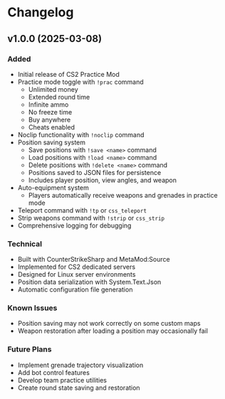 # Changelog

## v1.0.0 (2025-03-08)

### Added
- Initial release of CS2 Practice Mod
- Practice mode toggle with `!prac` command
  - Unlimited money
  - Extended round time
  - Infinite ammo
  - No freeze time
  - Buy anywhere
  - Cheats enabled
- Noclip functionality with `!noclip` command
- Position saving system
  - Save positions with `!save <name>` command
  - Load positions with `!load <name>` command
  - Delete positions with `!delete <name>` command
  - Positions saved to JSON files for persistence
  - Includes player position, view angles, and weapon
- Auto-equipment system
  - Players automatically receive weapons and grenades in practice mode
- Teleport command with `!tp` or `css_teleport`
- Strip weapons command with `!strip` or `css_strip`
- Comprehensive logging for debugging

### Technical
- Built with CounterStrikeSharp and MetaMod:Source
- Implemented for CS2 dedicated servers
- Designed for Linux server environments
- Position data serialization with System.Text.Json
- Automatic configuration file generation

### Known Issues
- Position saving may not work correctly on some custom maps
- Weapon restoration after loading a position may occasionally fail

### Future Plans
- Implement grenade trajectory visualization
- Add bot control features
- Develop team practice utilities
- Create round state saving and restoration
